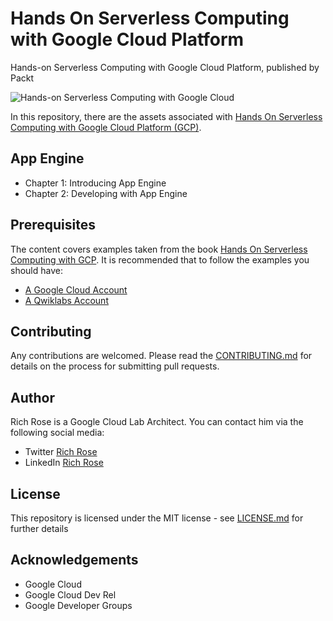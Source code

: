 # Hands On Serverless Computing with Google Cloud Platform
Hands-on Serverless Computing with Google Cloud Platform, published by Packt

![Hands-on Serverless Computing with Google Cloud](https://github.com/rosera/Hands-on-Serverless-Computing-with-Google-Cloud-Platform/blob/master/images/hos-google-cloud.png?raw=true)

In this repository, there are the assets associated with [Hands On Serverless Computing with Google Cloud Platform (GCP)](TBC).

## App Engine

* Chapter 1: Introducing App Engine
* Chapter 2: Developing with App Engine 


## Prerequisites

The content covers examples taken from the book [Hands On Serverless Computing with GCP](). It is recommended that to follow the examples you should have:

* [A Google Cloud Account](https://cloud.google.com)
* [A Qwiklabs Account](https://qwiklabs.com)


## Contributing

Any contributions are welcomed. Please read the [CONTRIBUTING.md](CONTRIBUTING.md) for details on the process for submitting pull requests.

## Author

Rich Rose is a Google Cloud Lab Architect. You can contact him via the following social media:

* Twitter [Rich Rose](https://twitter.com/coder_rosey)
* LinkedIn [Rich Rose](https://www.linkedin.com/in/rosera/)

## License

This repository is licensed under the MIT license - see [LICENSE.md](LICENSE) for further details

## Acknowledgements

* Google Cloud
* Google Cloud Dev Rel
* Google Developer Groups


